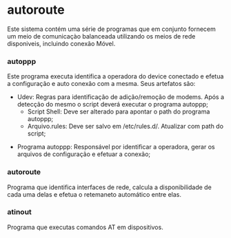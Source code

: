 # autoroute #

Este sistema contém uma série de programas que em conjunto fornecem um meio de comunicaçào balanceada utilizando os meios de rede disponiveis, incluindo conexão Móvel.

### autoppp ###

Este programa executa identifica a operadora do device conectado e efetua a configuração e auto conexão com a mesma. Seus artefatos são:

+ Udev: Regras para identificação de adição/remoção de modems. Após a detecção do mesmo o script deverá executar o programa autoppp;
    * Script Shell: Deve ser alterado para apontar o path do programa autoppp;
    * Arquivo.rules: Deve ser salvo em /etc/rules.d/. Atualizar com path do script;
* Programa autoppp: Responsável por identificar a operadora, gerar os arquivos de configuração e efetuar a conexão;

### autoroute ###

Programa que identifica interfaces de rede, calcula a disponibilidade de cada uma delas e efetua o retemaneto automático entre elas.

### atinout ###

Programa que executas comandos AT em dispositivos.